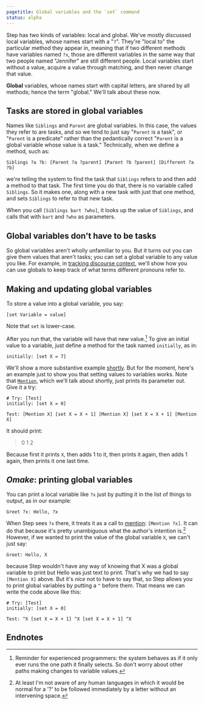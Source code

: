 ```yaml
---
pagetitle: Global variables and the `set` command
status: alpha
---
```

Step has two kinds of variables: local and global.  We've mostly discussed local variables, whose names start with a "`?`".  They're "local to" the particular method they appear in, meaning that if two different methods have variables named `?x`, those are different variables in the same way that two people named "Jennifer" are still different people.  Local variables start without a value, acquire a value through matching, and then never change that value.

**Global** variables, whose names start with capital letters, are shared by all methods; hence the term "global."  We'll talk about these now.

## Tasks are stored in global variables

Names like `Siblings` and `Parent` are global variables.  In this case, the values they refer to are tasks, and so we tend to just say "`Parent` is a task", or "`Parent` is a predicate" rather than the pedantically correct "`Parent` is a global variable whose value is a task."  Technically, when we define a method, such as:
```step
Siblings ?a ?b: [Parent ?a ?parent] [Parent ?b ?parent] [Different ?a ?b]
```
we're telling the system to find the task that `Siblings` refers to and then add a method to that task.  The first time you do that, there is no variable called `Siblings`.  So it makes one, along with a new task with just that one method, and sets `Siblings` to refer to that new task.

When you call `[Siblings bart ?who]`, it looks up the value of `Siblings`, and calls that with `bart` and `?who` as parameters.

## Global variables don't have to be tasks

So global variables aren't wholly unfamiliar to you.  But it turns out you can give them values that aren't tasks; you can set a global variable to any value you like.  For example, in [tracking discourse context](pronouns), we'll show how you can use globals to keep track of what terms different pronouns refer to.

## Making and updating global variables

To store a value into a global variable, you say:
```step
[set Variable = value]
```
Note that `set` is lower-case.

After you run that, the variable will have that new value.[^1]  To give an initial value to a variable, just define a method for the task named `initially`, as in:

```step
initially: [set X = 7]
```

We'll show a more substantive example [shortly](pronouns).  But for the moment, here's an example just to show you that setting values to variables works.  Note that [`Mention`](mention), which we'll talk about shortly, just prints its parameter out.  Give it a try:
```Step
# Try: [Test]
initially: [set X = 0]

Test: [Mention X] [set X = X + 1] [Mention X] [set X = X + 1] [Mention X]
```
It should print:

> 0 1 2

Because first it prints `X`, then adds 1 to it, then prints it again, then adds 1 again, then prints it one last time.

## *Omake*: printing global variables

You can print a local variable like `?x` just by putting it in the list of things to output, as in our example:
```step
Greet ?x: Hello, ?x
```
When Step sees `?x` there, it treats it as a call to [mention](mention): `[Mention ?x]`.  It can do that because it's pretty unambiguous what the author's intention is.[^2]  However, if we wanted to print the value of the global variable `X`, we can't just say:
```step
Greet: Hello, X
```
because Step wouldn't have any way of knowing that X was a global variable to print but Hello was just text to print.  That's why we had to say `[Mention X]` above.  But it's *nice* not to have to say that, so Step allows you to print global variables by putting a `^` before them.  That means we can write the code above like this:
```Step
# Try: [Test]
initially: [set X = 0]

Test: ^X [set X = X + 1] ^X [set X = X + 1] ^X
```

## Endnotes

[^1]: Reminder for experienced programmers: the system behaves as if it only ever runs the one path it finally selects.  So don't worry about other paths making changes to variable values.

[^2]: At least I'm not aware of any human languages in which it would be normal for a '?' to be followed immediately by a letter without an intervening space.

